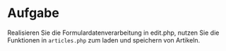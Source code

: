 # Aufgabe

Realisieren Sie die Formulardatenverarbeitung in edit.php, nutzen Sie die Funktionen in `articles.php` zum laden und speichern von Artikeln.